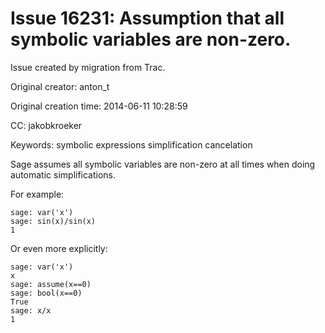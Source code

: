 # Issue 16231: Assumption that all symbolic variables are non-zero.

Issue created by migration from Trac.

Original creator: anton_t

Original creation time: 2014-06-11 10:28:59

CC:  jakobkroeker

Keywords: symbolic expressions simplification cancelation

Sage assumes all symbolic variables are non-zero at all times when doing automatic simplifications. 

For example:

```
sage: var('x')
sage: sin(x)/sin(x)
1
```


Or even more explicitly:


```
sage: var('x')
x
sage: assume(x==0)
sage: bool(x==0)
True
sage: x/x
1
```

